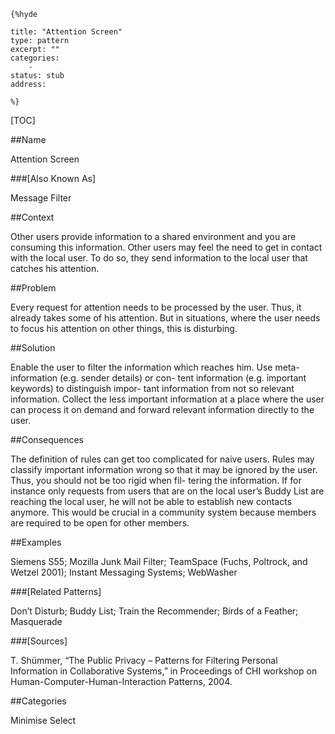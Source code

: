     {%hyde

    title: "Attention Screen"
    type: pattern
    excerpt: ""
    categories:
        - 
    status: stub
    address:

    %}

[TOC]


##Name
<!--Primary name the pattern is known by.-->

Attention Screen

###[Also Known As]
<!-- All other names the pattern is known by.-->

Message Filter

<!--##Summary-->
<!-- One short paragraph summarising the pattern.-->



##Context
<!-- The situations in which the pattern may apply.-->

Other users provide information to a shared environment and you are consuming this information. Other users may feel the need to get in contact with the local user. To do so, they send information to the local user that catches his attention.

##Problem
<!-- The problem a pattern addresses, including a list of forces describing why a problem might be difficult to solve.-->

Every request for attention needs to be processed by the user. Thus, it already takes some of his attention. But in situations, where the user needs to focus his attention on other things, this is disturbing.

##Solution
<!-- A concise description of how the pattern addresses the problem.-->

Enable the user to filter the information which reaches him. Use meta-information (e.g. sender details) or con- tent information (e.g. important keywords) to distinguish impor- tant information from not so relevant information. Collect the less important information at a place where the user can process it on demand and forward relevant information directly to the user.

<!--###[Structure]-->
<!--A detailed specification of the structural aspects of the pattern. A class diagram if applicable.-->



<!--###[Implementation]-->
<!--Guidelines for implementing the pattern; code fragments; suggested PETS; policy fragments.-->



##Consequences
<!--The advantages (benefits) and disadvantages (liabilities) of applying the pattern.-->

The definition of rules can get too complicated for naive users. Rules may classify important information wrong so that it may be ignored by the user. Thus, you should not be too rigid when fil- tering the information. If for instance only requests from users that are on the local user’s Buddy List are reaching the local user, he will not be able to establish new contacts anymore. This would be crucial in a community system because members are required to be open for other members.

<!--###[Constraints]-->
<!-- limitations as a consequence of applying the pattern.-->



##Examples
<!--Motivational example to see how the pattern is applied.-->

Siemens S55; Mozilla Junk Mail Filter; TeamSpace (Fuchs, Poltrock, and Wetzel 2001); Instant Messaging Systems; WebWasher

<!--###[Known Uses]-->
<!-- Pointers to various applications of the pattern.-->



<!--##See Also-->
<!-- Any pointers to relevant information, not contained in the subfields below.-->



###[Related Patterns]
<!-- Supporting and conflicting patterns-->

Don’t Disturb; Buddy List; Train the Recommender; Birds of a Feather; Masquerade

###[Sources]
<!-- References to the original source of the pattern.-->

T. Shümmer, “The Public Privacy – Patterns for Filtering Personal Information in Collaborative Systems,” in Proceedings of CHI workshop on Human-Computer-Human-Interaction Patterns, 2004.

<!--##General Comments-->
<!-- Separate discussion on the pattern.-->



##Categories
<!-- Placeholder for future agreed upon categories as per collaboration's evaluation.-->
Minimise
Select

<!--##Tags-->
<!-- User definable descriptors for additional correlation.-->




